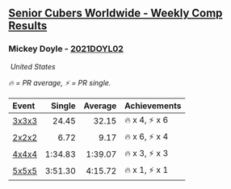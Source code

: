 <style>table {white-space: nowrap;}</style>
<link rel="stylesheet" type="text/css" href="/scw-comp/css/flags.css" />

## [Senior Cubers Worldwide - Weekly Comp Results](/scw-comp/results/)
### Mickey Doyle - [2021DOYL02](https://www.worldcubeassociation.org/persons/2021DOYL02)

<i class="flag flag-US" />&nbsp;United States

<span style="white-space: nowrap;">🔥 = PR average</span>, <span style="white-space: nowrap;">⚡ = PR single</span>.

| Event | Single | Average | Achievements|
| :-- | --: | --: | :-- |
| [3x3x3](333.md) | 24.45 | 32.15 | 🔥 x 4, ⚡ x 6 |
| [2x2x2](222.md) | 6.72 | 9.17 | 🔥 x 6, ⚡ x 4 |
| [4x4x4](444.md) | 1:34.83 | 1:39.07 | 🔥 x 3, ⚡ x 3 |
| [5x5x5](555.md) | 3:51.30 | 4:15.72 | 🔥 x 1, ⚡ x 1 |

<!-- Global site tag (gtag.js) - Google Analytics -->
<script async src="https://www.googletagmanager.com/gtag/js?id=UA-86348435-3"></script>
<script>window.dataLayer = window.dataLayer || []; function gtag() {dataLayer.push(arguments);} gtag('js', new Date()); gtag('config', 'UA-86348435-3');</script>
